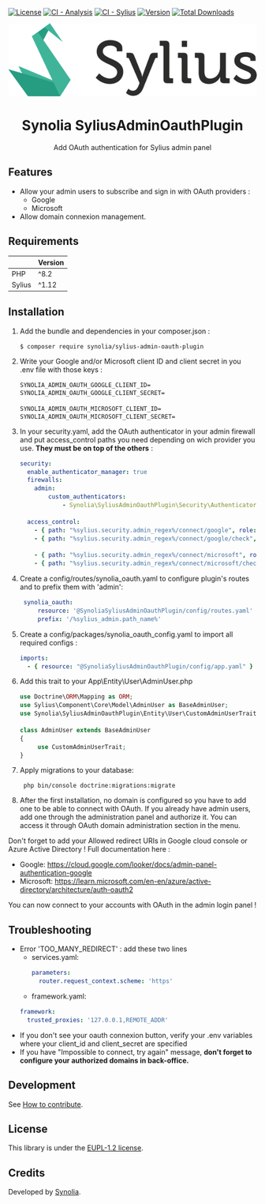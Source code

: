 [![License](https://img.shields.io/packagist/l/synolia/sylius-admin-oauth-plugin.svg)](https://github.com/synolia/SyliusAdminOauthPlugin/blob/main/LICENSE)
[![CI - Analysis](https://github.com/synolia/SyliusAdminOAuthPlugin/actions/workflows/analysis.yaml/badge.svg?branch=main)](https://github.com/synolia/SyliusAdminOAuthPlugin/actions/workflows/analysis.yaml)
[![CI - Sylius](https://github.com/synolia/SyliusAdminOAuthPlugin/actions/workflows/sylius.yaml/badge.svg?branch=main)](https://github.com/synolia/SyliusAdminOAuthPlugin/actions/workflows/sylius.yaml)
[![Version](https://img.shields.io/packagist/v/synolia/sylius-admin-oauth-plugin.svg)](https://packagist.org/packages/synolia/sylius-admin-oauth-plugin)
[![Total Downloads](https://poser.pugx.org/synolia/sylius-admin-oauth-plugin/downloads)](https://packagist.org/packages/synolia/sylius-admin-oauth-plugin)

<p align="center">
    <a href="https://sylius.com" target="_blank">
        <img src="docs/sylius_logo.png" />
    </a>
</p>

<h1 align="center">Synolia SyliusAdminOauthPlugin</h1>

<p align="center">Add OAuth authentication for Sylius admin panel</p>

## Features

* Allow your admin users to subscribe and sign in with OAuth providers :
    * Google
    * Microsoft
* Allow domain connexion management.

## Requirements

|        | Version |
|:-------|:--------|
| PHP    | ^8.2    |
| Sylius | ^1.12   |

## Installation

1. Add the bundle and dependencies in your composer.json :
    ```shell
    $ composer require synolia/sylius-admin-oauth-plugin
    ```
2. Write your Google and/or Microsoft client ID and client secret in you .env file with those keys :
    ```dotenv
    SYNOLIA_ADMIN_OAUTH_GOOGLE_CLIENT_ID=
    SYNOLIA_ADMIN_OAUTH_GOOGLE_CLIENT_SECRET=

    SYNOLIA_ADMIN_OAUTH_MICROSOFT_CLIENT_ID=
    SYNOLIA_ADMIN_OAUTH_MICROSOFT_CLIENT_SECRET=
    ```
3. In your security.yaml, add the OAuth authenticator in your admin firewall and put access_control paths you need depending on wich provider you use. **They must be on top of the others** :
    ```yaml
    security:
      enable_authenticator_manager: true
      firewalls:
        admin:
            custom_authenticators:
                - Synolia\SyliusAdminOauthPlugin\Security\Authenticator\OauthAuthenticator
    
      access_control:
        - { path: "%sylius.security.admin_regex%/connect/google", role: PUBLIC_ACCESS, requires_channel: https }
        - { path: "%sylius.security.admin_regex%/connect/google/check", role: PUBLIC_ACCESS, requires_channel: https }
   
        - { path: "%sylius.security.admin_regex%/connect/microsoft", role: PUBLIC_ACCESS, requires_channel: https }
        - { path: "%sylius.security.admin_regex%/connect/microsoft/check", role: PUBLIC_ACCESS, requires_channel: https }
    ```

4. Create a config/routes/synolia_oauth.yaml to configure plugin's routes and to prefix them with 'admin':
   ```yaml
    synolia_oauth:
        resource: '@SynoliaSyliusAdminOauthPlugin/config/routes.yaml'
        prefix: '/%sylius_admin.path_name%'
   ```
5. Create a config/packages/synolia_oauth_config.yaml to import all required configs :
    ```yaml
    imports:
      - { resource: "@SynoliaSyliusAdminOauthPlugin/config/app.yaml" }
    ```

6. Add this trait to your App\Entity\User\AdminUser.php
    ```php
    use Doctrine\ORM\Mapping as ORM;
    use Sylius\Component\Core\Model\AdminUser as BaseAdminUser;
    use Synolia\SyliusAdminOauthPlugin\Entity\User\CustomAdminUserTrait;

    class AdminUser extends BaseAdminUser
    {
         use CustomAdminUserTrait;
    }
    ```
7. Apply migrations to your database:
   ```shell
    php bin/console doctrine:migrations:migrate
   ```

8. After the first installation, no domain is configured so you have to add one to be able to connect with OAuth.
   If you already have admin users, add one through the administration panel and authorize it. You can access it through OAuth domain administration section in the menu.



Don't forget to add your Allowed redirect URIs in Google cloud console or Azure Active Directory !
Full documentation here : 
* Google: https://cloud.google.com/looker/docs/admin-panel-authentication-google 
* Microsoft: https://learn.microsoft.com/en-en/azure/active-directory/architecture/auth-oauth2


You can now connect to your accounts with OAuth in the admin login panel !

## Troubleshooting

- Error 'TOO_MANY_REDIRECT' : add these two lines
  - services.yaml:
    ```yaml
    parameters:
      router.request_context.scheme: 'https'
    ```
   - framework.yaml:
    ```yaml
    framework:
      trusted_proxies: '127.0.0.1,REMOTE_ADDR'
    ```
- If you don't see your oauth connexion button, verify your .env variables where your client_id and client_secret are specified
- If you have "Impossible to connect, try again" message, **don't forget to configure your authorized domains in back-office.**

## Development

See [How to contribute](CONTRIBUTING.md).

## License

This library is under the [EUPL-1.2 license](LICENSE).

## Credits

Developed by [Synolia](https://synolia.com/).

